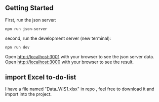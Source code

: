 

## Getting Started

First, run the json server:

```bash
npm run json-server
```
second, run the development server (new terminal):

```bash
npm run dev
```
Open [http://localhost:3001](http://localhost:3001) with your browser to see the json server data.
Open [http://localhost:3000](http://localhost:3000) with your browser to see the result.

## import Excel to-do-list

I have a file named "Data_WIS1.xlsx" in repo , feel free to download it and import into the project.
